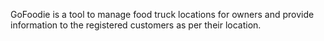 GoFoodie is a tool to manage food truck locations for owners and provide information to the registered customers as per their location.
